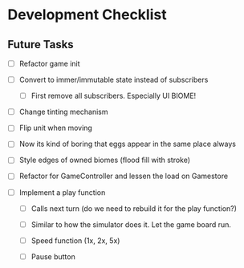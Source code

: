 # Development Checklist

## Future Tasks

- [ ] Refactor game init

- [ ] Convert to immer/immutable state instead of subscribers
  - [ ] First remove all subscribers. Especially UI BIOME!

- [ ] Change tinting mechanism
- [ ] Flip unit when moving

- [ ] Now its kind of boring that eggs appear in the same place always

- [ ] Style edges of owned biomes (flood fill with stroke)

- [ ] Refactor for GameController and lessen the load on Gamestore

- [ ] Implement a play function
  - [ ] Calls next turn (do we need to rebuild it for the play function?)
  - [ ] Similar to how the simulator does it. Let the game board run.
  - [ ] Speed function (1x, 2x, 5x)
  - [ ] Pause button 

